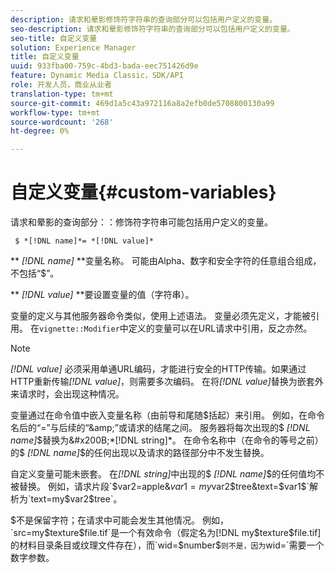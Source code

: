 ```yaml
---
description: 请求和晕影修饰符字符串的查询部分可以包括用户定义的变量。
seo-description: 请求和晕影修饰符字符串的查询部分可以包括用户定义的变量。
seo-title: 自定义变量
solution: Experience Manager
title: 自定义变量
uuid: 933fba00-759c-4bd3-bada-eec751426d9e
feature: Dynamic Media Classic，SDK/API
role: 开发人员，商业从业者
translation-type: tm+mt
source-git-commit: 469d1a5c43a972116a8a2efb0de5708800130a99
workflow-type: tm+mt
source-wordcount: '268'
ht-degree: 0%

---
```



# 自定义变量{#custom-variables}

请求和晕影的查询部分：：修饰符字符串可能包括用户定义的变量。

` $ *[!DNL name]*= *[!DNL value]*`

** *[!DNL name]* **变量名称。 可能由Alpha、数字和安全字符的任意组合组成，不包括“$”。

** *[!DNL value]* **要设置变量的值（字符串）。

变量的定义与其他服务器命令类似，使用上述语法。 变量必须先定义，才能被引用。 在`vignette::Modifier`中定义的变量可以在URL请求中引用，反之亦然。

>[!NOTE]
>
>*[!DNL value]* 必须采用单通URL编码，才能进行安全的HTTP传输。如果通过HTTP重新传输&#x200B;*[!DNL value]*，则需要多次编码。 在将&#x200B;*[!DNL value]*&#x200B;替换为嵌套外来请求时，会出现这种情况。

变量通过在命令值中嵌入变量名称（由前导和尾随$括起）来引用。 例如，在命令名后的“=”与后续的“&amp;”或请求的结尾之间。 服务器将每次出现的$ *[!DNL name]*$替换为&#x200B;*[!DNL string]*。 在命令名称中（在命令的等号之前）的$ *[!DNL name]*$的任何出现以及请求的路径部分中不发生替换。

自定义变量可能未嵌套。 在&#x200B;*[!DNL string]*&#x200B;中出现的$ *[!DNL name]*$的任何值均不被替换。 例如，请求片段`$var2=apple&$var1=my$var2$tree&text=$var1$`解析为`text=my$var2$tree`。

$不是保留字符；在请求中可能会发生其他情况。 例如，`src=my$texture$file.tif`是一个有效命令（假定名为[!DNL my$texture$file.tif]的材料目录条目或纹理文件存在），而`wid=$number$`则不是，因为`wid=`需要一个数字参数。
